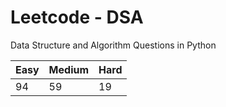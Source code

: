 # Leetcode - DSA

Data Structure and Algorithm Questions in Python

| Easy   |  Medium  | Hard |
|--------|----------|------|
|   94   |    59    |  19  |
